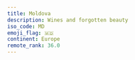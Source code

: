 ```yaml
---
title: Moldova
description: Wines and forgotten beauty
iso_code: MD
emoji_flag: 🇲🇩
continent: Europe
remote_rank: 36.0
---
```

